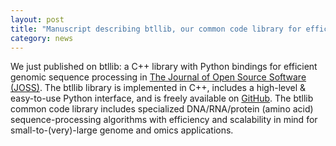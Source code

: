 ```yaml
---  
layout: post  
title: "Manuscript describing btllib, our common code library for efficient genomic sequence processing, published"  
category: news  
---  
```


We just published on btllib: a C++ library with Python bindings for efficient genomic sequence processing in [The Journal of Open Source Software (JOSS)](https://doi.org/10.21105/joss.04720). The btllib library is implemented in C++, includes a high-level & easy-to-use Python interface, and is freely available on [GitHub](https://github.com/bcgsc/btllib). The btllib common code library includes specialized DNA/RNA/protein (amino acid) sequence-processing algorithms with efficiency and scalability in mind for small-to-(very)-large genome and omics applications.
